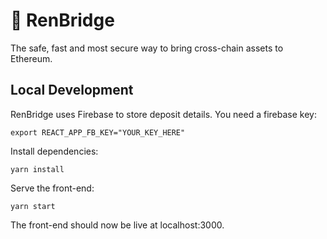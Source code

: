 # 🌉 RenBridge
The safe, fast and most secure way to bring cross-chain assets to Ethereum.

## Local Development

RenBridge uses Firebase to store deposit details. You need a firebase key:

`export REACT_APP_FB_KEY="YOUR_KEY_HERE"`

Install dependencies:

`yarn install`

Serve the front-end:

`yarn start`

The front-end should now be live at localhost:3000.
